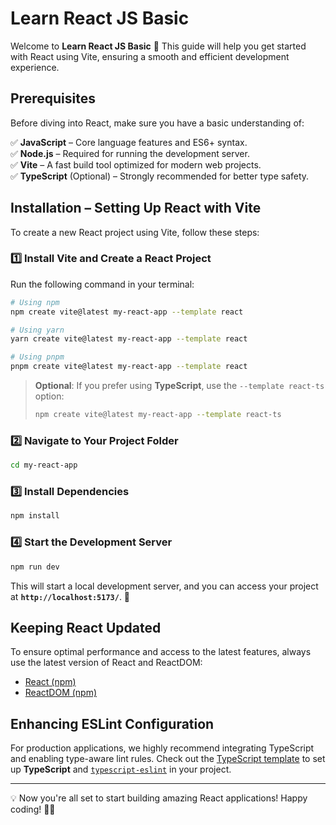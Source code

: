 # Learn React JS Basic  

Welcome to **Learn React JS Basic** 🚀 This guide will help you get started with React using Vite, ensuring a smooth and efficient development experience.  

## Prerequisites  

Before diving into React, make sure you have a basic understanding of:  

✅ **JavaScript** – Core language features and ES6+ syntax.  
✅ **Node.js** – Required for running the development server.  
✅ **Vite** – A fast build tool optimized for modern web projects.  
✅ **TypeScript** (Optional) – Strongly recommended for better type safety.  

## Installation – Setting Up React with Vite  

To create a new React project using Vite, follow these steps:  

### 1️⃣ Install Vite and Create a React Project  
Run the following command in your terminal:  

```sh
# Using npm
npm create vite@latest my-react-app --template react  

# Using yarn
yarn create vite@latest my-react-app --template react  

# Using pnpm
pnpm create vite@latest my-react-app --template react  
```

> **Optional**: If you prefer using **TypeScript**, use the `--template react-ts` option:  
> ```sh
> npm create vite@latest my-react-app --template react-ts
> ```

### 2️⃣ Navigate to Your Project Folder  
```sh
cd my-react-app
```

### 3️⃣ Install Dependencies  
```sh
npm install  
```

### 4️⃣ Start the Development Server  
```sh
npm run dev  
```

This will start a local development server, and you can access your project at **`http://localhost:5173/`**. 🎉  

## Keeping React Updated  

To ensure optimal performance and access to the latest features, always use the latest version of React and ReactDOM:  

- [React (npm)](https://www.npmjs.com/package/react)  
- [ReactDOM (npm)](https://www.npmjs.com/package/react-dom)  

## Enhancing ESLint Configuration  

For production applications, we highly recommend integrating TypeScript and enabling type-aware lint rules. Check out the [TypeScript template](https://github.com/vitejs/vite/tree/main/packages/create-vite/template-react-ts) to set up **TypeScript** and [`typescript-eslint`](https://typescript-eslint.io) in your project.  

---

💡 Now you're all set to start building amazing React applications! Happy coding! 🚀🎉